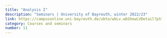 ```yaml
---
title: "Analysis I"
description: "Seminars | University of Bayreuth, winter 2022/23"
link: https://campusonline.uni-bayreuth.de/ubto/wbLv.wbShowLVDetail?pStpSpNr=309300
category: Courses and seminars
number: 11
---
```

